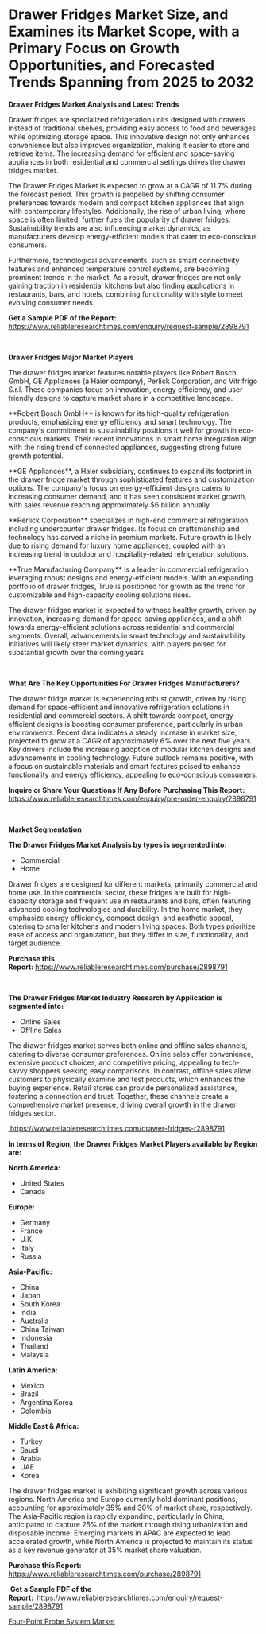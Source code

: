 <p><h1>Drawer Fridges Market Size, and Examines its Market Scope, with a Primary Focus on Growth Opportunities, and Forecasted Trends Spanning from 2025 to 2032</h1></p><p><strong>Drawer Fridges Market Analysis and Latest Trends</strong></p>
<p><p>Drawer fridges are specialized refrigeration units designed with drawers instead of traditional shelves, providing easy access to food and beverages while optimizing storage space. This innovative design not only enhances convenience but also improves organization, making it easier to store and retrieve items. The increasing demand for efficient and space-saving appliances in both residential and commercial settings drives the drawer fridges market. </p><p>The Drawer Fridges Market is expected to grow at a CAGR of 11.7% during the forecast period. This growth is propelled by shifting consumer preferences towards modern and compact kitchen appliances that align with contemporary lifestyles. Additionally, the rise of urban living, where space is often limited, further fuels the popularity of drawer fridges. Sustainability trends are also influencing market dynamics, as manufacturers develop energy-efficient models that cater to eco-conscious consumers. </p><p>Furthermore, technological advancements, such as smart connectivity features and enhanced temperature control systems, are becoming prominent trends in the market. As a result, drawer fridges are not only gaining traction in residential kitchens but also finding applications in restaurants, bars, and hotels, combining functionality with style to meet evolving consumer needs.</p></p>
<p><strong>Get a Sample PDF of the Report:&nbsp;</strong> <a href="https://www.reliableresearchtimes.com/enquiry/request-sample/2898791?utm_campaign=2205&utm_medium=2&utm_source=Github&utm_content=ia&utm_term=15032025&utm_id=drawer-fridges">https://www.reliableresearchtimes.com/enquiry/request-sample/2898791</a></p>
<p>&nbsp;</p>
<p><strong>Drawer Fridges Major Market Players</strong></p>
<p><p>The drawer fridges market features notable players like Robert Bosch GmbH, GE Appliances (a Haier company), Perlick Corporation, and Vitrifrigo S.r.l. These companies focus on innovation, energy efficiency, and user-friendly designs to capture market share in a competitive landscape.</p><p>**Robert Bosch GmbH** is known for its high-quality refrigeration products, emphasizing energy efficiency and smart technology. The company's commitment to sustainability positions it well for growth in eco-conscious markets. Their recent innovations in smart home integration align with the rising trend of connected appliances, suggesting strong future growth potential.</p><p>**GE Appliances**, a Haier subsidiary, continues to expand its footprint in the drawer fridge market through sophisticated features and customization options. The company's focus on energy-efficient designs caters to increasing consumer demand, and it has seen consistent market growth, with sales revenue reaching approximately $6 billion annually.</p><p>**Perlick Corporation** specializes in high-end commercial refrigeration, including undercounter drawer fridges. Its focus on craftsmanship and technology has carved a niche in premium markets. Future growth is likely due to rising demand for luxury home appliances, coupled with an increasing trend in outdoor and hospitality-related refrigeration solutions.</p><p>**True Manufacturing Company** is a leader in commercial refrigeration, leveraging robust designs and energy-efficient models. With an expanding portfolio of drawer fridges, True is positioned for growth as the trend for customizable and high-capacity cooling solutions rises.</p><p>The drawer fridges market is expected to witness healthy growth, driven by innovation, increasing demand for space-saving appliances, and a shift towards energy-efficient solutions across residential and commercial segments. Overall, advancements in smart technology and sustainability initiatives will likely steer market dynamics, with players poised for substantial growth over the coming years.</p></p>
<p>&nbsp;</p>
<p><strong>What Are The Key Opportunities For Drawer Fridges Manufacturers?</strong></p>
<p><p>The drawer fridge market is experiencing robust growth, driven by rising demand for space-efficient and innovative refrigeration solutions in residential and commercial sectors. A shift towards compact, energy-efficient designs is boosting consumer preference, particularly in urban environments. Recent data indicates a steady increase in market size, projected to grow at a CAGR of approximately 6% over the next five years. Key drivers include the increasing adoption of modular kitchen designs and advancements in cooling technology. Future outlook remains positive, with a focus on sustainable materials and smart features poised to enhance functionality and energy efficiency, appealing to eco-conscious consumers.</p></p>
<p><strong>Inquire or Share Your Questions If Any Before Purchasing This Report:</strong> <a href="https://www.reliableresearchtimes.com/enquiry/pre-order-enquiry/2898791?utm_campaign=2205&utm_medium=2&utm_source=Github&utm_content=ia&utm_term=15032025&utm_id=drawer-fridges">https://www.reliableresearchtimes.com/enquiry/pre-order-enquiry/2898791</a></p>
<p>&nbsp;</p>
<p><strong>Market Segmentation</strong></p>
<p><strong>The Drawer Fridges Market Analysis by types is segmented into:</strong></p>
<p><ul><li>Commercial</li><li>Home</li></ul></p>
<p><p>Drawer fridges are designed for different markets, primarily commercial and home use. In the commercial sector, these fridges are built for high-capacity storage and frequent use in restaurants and bars, often featuring advanced cooling technologies and durability. In the home market, they emphasize energy efficiency, compact design, and aesthetic appeal, catering to smaller kitchens and modern living spaces. Both types prioritize ease of access and organization, but they differ in size, functionality, and target audience.</p></p>
<p><strong>Purchase this Report:&nbsp;</strong><a href="https://www.reliableresearchtimes.com/purchase/2898791?utm_campaign=2205&utm_medium=2&utm_source=Github&utm_content=ia&utm_term=15032025&utm_id=drawer-fridges">https://www.reliableresearchtimes.com/purchase/2898791</a></p>
<p>&nbsp;</p>
<p><strong>The Drawer Fridges Market Industry Research by Application is segmented into:</strong></p>
<p><ul><li>Online Sales</li><li>Offline Sales</li></ul></p>
<p><p>The drawer fridges market serves both online and offline sales channels, catering to diverse consumer preferences. Online sales offer convenience, extensive product choices, and competitive pricing, appealing to tech-savvy shoppers seeking easy comparisons. In contrast, offline sales allow customers to physically examine and test products, which enhances the buying experience. Retail stores can provide personalized assistance, fostering a connection and trust. Together, these channels create a comprehensive market presence, driving overall growth in the drawer fridges sector.</p></p>
<p><a href="https://www.reliableresearchtimes.com/drawer-fridges-r2898791?utm_campaign=2205&utm_medium=2&utm_source=Github&utm_content=ia&utm_term=15032025&utm_id=drawer-fridges">&nbsp;https://www.reliableresearchtimes.com/drawer-fridges-r2898791</a></p>
<p><strong>In terms of Region, the Drawer Fridges Market Players available by Region are:</strong></p>
<p>
    <p> <strong> North America: </strong>
        <ul>
            <li>United States</li>
            <li>Canada</li>
        </ul>
        </p> 
    <p> <strong> Europe: </strong>
        <ul>
            <li>Germany</li>
            <li>France</li>
            <li>U.K.</li>
            <li>Italy</li>
            <li>Russia</li>
        </ul>
        </p> 
    <p> <strong> Asia-Pacific: </strong>
        <ul>
            <li>China</li>
            <li>Japan</li>
            <li>South Korea</li>
            <li>India</li>
            <li>Australia</li>
            <li>China Taiwan</li>
            <li>Indonesia</li>
            <li>Thailand</li>
            <li>Malaysia</li>
        </ul>
        </p> 
    <p> <strong> Latin America: </strong>
        <ul>
            <li>Mexico</li>
            <li>Brazil</li>
            <li>Argentina Korea</li>
            <li>Colombia</li>
        </ul>
        </p> 
    <p> <strong> Middle East & Africa: </strong>
        <ul>
            <li>Turkey</li>
            <li>Saudi</li>
            <li>Arabia</li>
            <li>UAE</li>
            <li>Korea</li>
        </ul>
    </p>
    </p>
<p><p>The drawer fridges market is exhibiting significant growth across various regions. North America and Europe currently hold dominant positions, accounting for approximately 35% and 30% of market share, respectively. The Asia-Pacific region is rapidly expanding, particularly in China, anticipated to capture 25% of the market through rising urbanization and disposable income. Emerging markets in APAC are expected to lead accelerated growth, while North America is projected to maintain its status as a key revenue generator at 35% market share valuation.</p></p>
<p><strong>Purchase this Report: </strong><a href="https://www.reliableresearchtimes.com/purchase/2898791?utm_campaign=2205&utm_medium=2&utm_source=Github&utm_content=ia&utm_term=15032025&utm_id=drawer-fridges">https://www.reliableresearchtimes.com/purchase/2898791</a></p>
<p>&nbsp;<strong>Get a Sample PDF of the Report:&nbsp;&nbsp;</strong><a href="https://www.reliableresearchtimes.com/enquiry/request-sample/2898791?utm_campaign=2205&utm_medium=2&utm_source=Github&utm_content=ia&utm_term=15032025&utm_id=drawer-fridges">https://www.reliableresearchtimes.com/enquiry/request-sample/2898791</a></p>
<p><strong></strong></p>
<p><p><a href="https://github.com/SanjidaKhan901/Market-Research-Report-List-1/blob/main/four-point-probe-system-market.md?utm_campaign=2205&utm_medium=2&utm_source=Github&utm_content=ia&utm_term=15032025&utm_id=drawer-fridges">Four-Point Probe System Market</a></p></p>